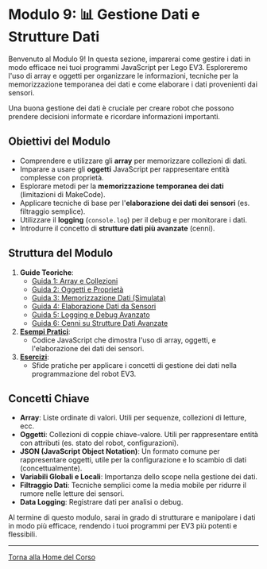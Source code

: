 # Modulo 9: 📊 Gestione Dati e Strutture Dati

Benvenuto al Modulo 9! In questa sezione, imparerai come gestire i dati in modo efficace nei tuoi programmi JavaScript per Lego EV3. Esploreremo l'uso di array e oggetti per organizzare le informazioni, tecniche per la memorizzazione temporanea dei dati e come elaborare i dati provenienti dai sensori.

Una buona gestione dei dati è cruciale per creare robot che possono prendere decisioni informate e ricordare informazioni importanti.

## Obiettivi del Modulo

*   Comprendere e utilizzare gli **array** per memorizzare collezioni di dati.
*   Imparare a usare gli **oggetti** JavaScript per rappresentare entità complesse con proprietà.
*   Esplorare metodi per la **memorizzazione temporanea dei dati** (limitazioni di MakeCode).
*   Applicare tecniche di base per l'**elaborazione dei dati dei sensori** (es. filtraggio semplice).
*   Utilizzare il **logging** (`console.log`) per il debug e per monitorare i dati.
*   Introdurre il concetto di **strutture dati più avanzate** (cenni).

## Struttura del Modulo

1.  **Guide Teoriche**:
    *   [Guida 1: Array e Collezioni](./guide/01-ArrayCollezioni.md)
    *   [Guida 2: Oggetti e Proprietà](./guide/02-OggettiProprietà.md)
    *   [Guida 3: Memorizzazione Dati (Simulata)](./guide/03-MemorizzazioneDati.md)
    *   [Guida 4: Elaborazione Dati da Sensori](./guide/04-ElaborazioneDatiSensori.md)
    *   [Guida 5: Logging e Debug Avanzato](./guide/05-LoggingDebug.md)
    *   [Guida 6: Cenni su Strutture Dati Avanzate](./guide/06-StruttureDatiAvanzate.md)
2.  **[Esempi Pratici](./esempi/README.md)**:
    *   Codice JavaScript che dimostra l'uso di array, oggetti, e l'elaborazione dei dati dei sensori.
3.  **[Esercizi](./esercizi/README.md)**:
    *   Sfide pratiche per applicare i concetti di gestione dei dati nella programmazione del robot EV3.

## Concetti Chiave

*   **Array**: Liste ordinate di valori. Utili per sequenze, collezioni di letture, ecc.
*   **Oggetti**: Collezioni di coppie chiave-valore. Utili per rappresentare entità con attributi (es. stato del robot, configurazioni).
*   **JSON (JavaScript Object Notation)**: Un formato comune per rappresentare oggetti, utile per la configurazione e lo scambio di dati (concettualmente).
*   **Variabili Globali e Locali**: Importanza dello scope nella gestione dei dati.
*   **Filtraggio Dati**: Tecniche semplici come la media mobile per ridurre il rumore nelle letture dei sensori.
*   **Data Logging**: Registrare dati per analisi o debug.

Al termine di questo modulo, sarai in grado di strutturare e manipolare i dati in modo più efficace, rendendo i tuoi programmi per EV3 più potenti e flessibili.

---

[Torna alla Home del Corso](../README.md)